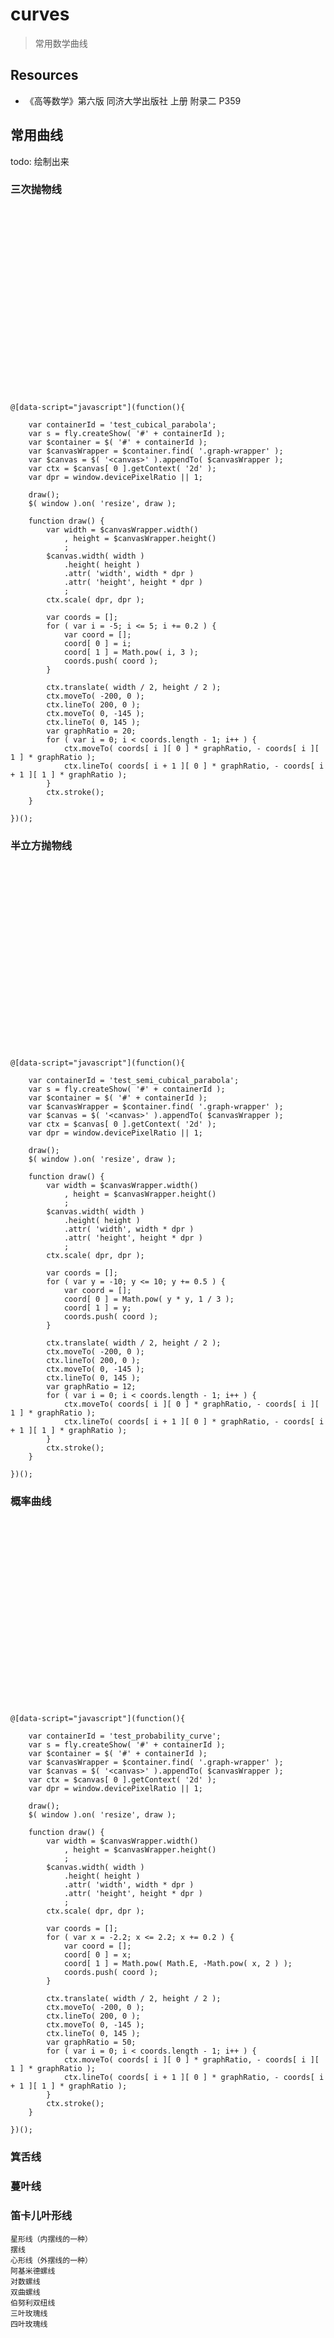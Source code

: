# curves

> 常用数学曲线


<style type="text/css">
@import "http://258i.com/static/bower_components/snippets/css/mp/style.css";
.graph-wrapper {
    width: 100%;
    height: 300px;
}
</style>
<script src="http://258i.com/static/bower_components/jquery/dist/jquery.min.js"></script>
<script src="http://258i.com/static/bower_components/snippets/js/mp/fly.js"></script>


## Resources

* 《高等数学》第六版 同济大学出版社 上册 附录二 P359

<script type="text/x-mathjax-config">
    MathJax.Hub.Config({
        extensions: ["tex2jax.js"],
        TeX: { extensions: ["AMSmath.js"]},
        jax: ["input/TeX","output/HTML-CSS"],
        tex2jax: {inlineMath: [["$","$"],["\\(","\\)"]]}
    });
</script>
<script src="http://258i.com/static/bower_components/MathJax/MathJax.js"></script>

## 常用曲线

todo: 绘制出来

### 三次抛物线

<script type="math/tex; mode=display">
y=ax^3
</script>

<div id="test_cubical_parabola" class="test">
<div class="test-container">
<div class="graph-wrapper"></div>

    @[data-script="javascript"](function(){

        var containerId = 'test_cubical_parabola';
        var s = fly.createShow( '#' + containerId );
        var $container = $( '#' + containerId );
        var $canvasWrapper = $container.find( '.graph-wrapper' );
        var $canvas = $( '<canvas>' ).appendTo( $canvasWrapper );
        var ctx = $canvas[ 0 ].getContext( '2d' );
        var dpr = window.devicePixelRatio || 1;

        draw();
        $( window ).on( 'resize', draw );

        function draw() {
            var width = $canvasWrapper.width()
                , height = $canvasWrapper.height()
                ;
            $canvas.width( width )
                .height( height )
                .attr( 'width', width * dpr )
                .attr( 'height', height * dpr )
                ;
            ctx.scale( dpr, dpr );

            var coords = [];
            for ( var i = -5; i <= 5; i += 0.2 ) {
                var coord = [];
                coord[ 0 ] = i;
                coord[ 1 ] = Math.pow( i, 3 );
                coords.push( coord );
            }

            ctx.translate( width / 2, height / 2 ); 
            ctx.moveTo( -200, 0 );
            ctx.lineTo( 200, 0 );
            ctx.moveTo( 0, -145 );
            ctx.lineTo( 0, 145 );
            var graphRatio = 20;
            for ( var i = 0; i < coords.length - 1; i++ ) {
                ctx.moveTo( coords[ i ][ 0 ] * graphRatio, - coords[ i ][ 1 ] * graphRatio );
                ctx.lineTo( coords[ i + 1 ][ 0 ] * graphRatio, - coords[ i + 1 ][ 1 ] * graphRatio );
            }
            ctx.stroke();
        }

    })();

</div>
<div class="test-console"></div>
<div class="test-panel">
</div>
</div>




### 半立方抛物线

<script type="math/tex; mode=display">
y^2=ax^3
</script>

<div id="test_semi_cubical_parabola" class="test">
<div class="test-container">
<div class="graph-wrapper"></div>

    @[data-script="javascript"](function(){

        var containerId = 'test_semi_cubical_parabola';
        var s = fly.createShow( '#' + containerId );
        var $container = $( '#' + containerId );
        var $canvasWrapper = $container.find( '.graph-wrapper' );
        var $canvas = $( '<canvas>' ).appendTo( $canvasWrapper );
        var ctx = $canvas[ 0 ].getContext( '2d' );
        var dpr = window.devicePixelRatio || 1;

        draw();
        $( window ).on( 'resize', draw );
        
        function draw() {
            var width = $canvasWrapper.width()
                , height = $canvasWrapper.height()
                ;
            $canvas.width( width )
                .height( height )
                .attr( 'width', width * dpr )
                .attr( 'height', height * dpr )
                ;
            ctx.scale( dpr, dpr );

            var coords = [];
            for ( var y = -10; y <= 10; y += 0.5 ) {
                var coord = [];
                coord[ 0 ] = Math.pow( y * y, 1 / 3 );
                coord[ 1 ] = y;
                coords.push( coord );
            }

            ctx.translate( width / 2, height / 2 ); 
            ctx.moveTo( -200, 0 );
            ctx.lineTo( 200, 0 );
            ctx.moveTo( 0, -145 );
            ctx.lineTo( 0, 145 );
            var graphRatio = 12;
            for ( var i = 0; i < coords.length - 1; i++ ) {
                ctx.moveTo( coords[ i ][ 0 ] * graphRatio, - coords[ i ][ 1 ] * graphRatio );
                ctx.lineTo( coords[ i + 1 ][ 0 ] * graphRatio, - coords[ i + 1 ][ 1 ] * graphRatio );
            }
            ctx.stroke();
        }

    })();

</div>
<div class="test-console"></div>
<div class="test-panel">
</div>
</div>





### 概率曲线

<script type="math/tex; mode=display">
y=e^{-x^2}
</script>

<div id="test_probability_curve" class="test">
<div class="test-container">
<div class="graph-wrapper"></div>

    @[data-script="javascript"](function(){

        var containerId = 'test_probability_curve';
        var s = fly.createShow( '#' + containerId );
        var $container = $( '#' + containerId );
        var $canvasWrapper = $container.find( '.graph-wrapper' );
        var $canvas = $( '<canvas>' ).appendTo( $canvasWrapper );
        var ctx = $canvas[ 0 ].getContext( '2d' );
        var dpr = window.devicePixelRatio || 1;

        draw();
        $( window ).on( 'resize', draw );
        
        function draw() {
            var width = $canvasWrapper.width()
                , height = $canvasWrapper.height()
                ;
            $canvas.width( width )
                .height( height )
                .attr( 'width', width * dpr )
                .attr( 'height', height * dpr )
                ;
            ctx.scale( dpr, dpr );

            var coords = [];
            for ( var x = -2.2; x <= 2.2; x += 0.2 ) {
                var coord = [];
                coord[ 0 ] = x;
                coord[ 1 ] = Math.pow( Math.E, -Math.pow( x, 2 ) );
                coords.push( coord );
            }

            ctx.translate( width / 2, height / 2 ); 
            ctx.moveTo( -200, 0 );
            ctx.lineTo( 200, 0 );
            ctx.moveTo( 0, -145 );
            ctx.lineTo( 0, 145 );
            var graphRatio = 50;
            for ( var i = 0; i < coords.length - 1; i++ ) {
                ctx.moveTo( coords[ i ][ 0 ] * graphRatio, - coords[ i ][ 1 ] * graphRatio );
                ctx.lineTo( coords[ i + 1 ][ 0 ] * graphRatio, - coords[ i + 1 ][ 1 ] * graphRatio );
            }
            ctx.stroke();
        }

    })();

</div>
<div class="test-console"></div>
<div class="test-panel">
</div>
</div>

### 箕舌线

<script type="math/tex; mode=display">
y=\frac{8a^3}{x^2+4a^2}
</script>

### 蔓叶线

<script type="math/tex; mode=display">
y^2(2a-x)=x^3
</script>

### 笛卡儿叶形线

<script type="math/tex; mode=display">
x^3+y^3-3axy=0 \\
x=\frac{3at}{1+t^3}, y=\frac{3at^2}{1+t^2}
</script>

    星形线（内摆线的一种）
    摆线
    心形线（外摆线的一种）
    阿基米德螺线
    对数螺线
    双曲螺线
    伯努利双纽线
    三叶玫瑰线
    四叶玫瑰线
